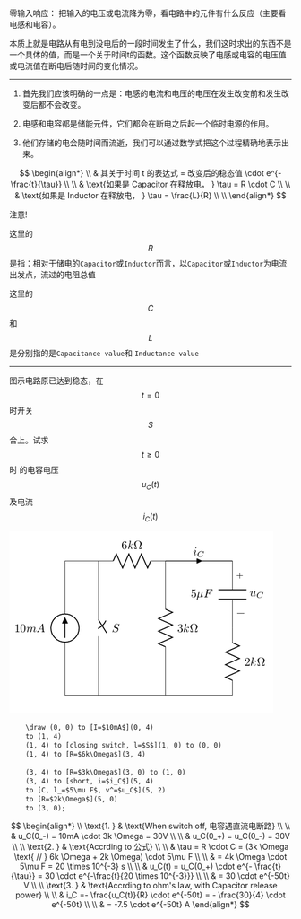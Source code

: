 零输入响应： 把输入的电压或电流降为零，看电路中的元件有什么反应（主要看电感和电容）。

本质上就是电路从有电到没电后的一段时间发生了什么，我们这时求出的东西不是一个具体的值，而是一个关于时间t的函数。这个函数反映了电感或电容的电压值或电流值在断电后随时间的变化情况。
___

1. 首先我们应该明确的一点是：电感的电流和电压的电压在发生改变前和发生改变后都不会改变。

2. 电感和电容都是储能元件，它们都会在断电之后起一个临时电源的作用。

3. 他们存储的电会随时间而流逝，我们可以通过数学式把这个过程精确地表示出来。

$$
\begin{align*}
\\
& 其关于时间 t 的表达式 = 改变后的稳态值 \cdot e^{- \frac{t}{\tau}}
\\ \\
& \text{如果是 Capacitor 在释放电， } \tau = R \cdot C
\\ \\
& \text{如果是 Inductor 在释放电， } \tau = \frac{L}{R}
\\ \\
\end{align*}
$$

注意!

这里的 $$R$$ 是指：相对于储电的`Capacitor`或`Inductor`而言，以`Capacitor`或`Inductor`为电流出发点，流过的电阻总值

这里的 $$C$$ 和 $$L$$ 是分别指的是`Capacitance value`和 `Inductance value`

___

图示电路原已达到稳态，在 $$t=0$$ 时开关 $$S$$ 合上。试求 $$t \geq 0$$ 时 的电容电压 $$u_C(t)$$ 及电流 $$i_C(t)$$

![](/assets/Response_LingDianShuRu.png)

```
    \draw (0, 0) to [I=$10mA$](0, 4)
    to (1, 4)
    (1, 4) to [closing switch, l=$S$](1, 0) to (0, 0)
    (1, 4) to [R=$6k\Omega$](3, 4)
    
    (3, 4) to [R=$3k\Omega$](3, 0) to (1, 0)
    (3, 4) to [short, i=$i_C$](5, 4)
    to [C, l_=$5\mu F$, v^=$u_C$](5, 2)
    to [R=$2k\Omega$](5, 0)
    to (3, 0);
```

$$
\begin{align*}
\\
\text{1. } & \text{When switch off, 电容遇直流电断路}
\\ \\
& u_C(0_-) = 10mA \cdot 3k \Omega = 30V
\\ \\
& u_C(0_+) = u_C(0_-) = 30V
\\ \\
\text{2. } & \text{Accrding to 公式}
\\ \\
& \tau = R \cdot C = (3k \Omega \text{ // } 6k \Omega + 2k \Omega) \cdot 5\mu F 
\\ \\
& = 4k \Omega \cdot 5\mu F = 20 \times 10^{-3} s
\\ \\
& u_C(t) = u_C(0_+) \cdot e^{- \frac{t}{\tau}} = 30 \cdot e^{-\frac{t}{20 \times 10^{-3}}}
\\ \\
& = 30 \cdot e^{-50t} V
\\ \\
\text{3. } & \text{Accrding to ohm's law, with Capacitor release power}
\\ \\
& i_C =- \frac{u_C(t)}{R} \cdot e^{-50t} = - \frac{30}{4} \cdot e^{-50t}
\\ \\
& = -7.5 \cdot e^{-50t} A
\end{align*}
$$